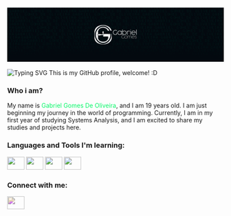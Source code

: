 [![MasterHead](https://github.com/GabrielGomesOliveira/GabrielGomesOliveira/blob/main/BannerGithub.png)](https://github.com/GabrielGomesOliveira)

![Typing SVG](https://readme-typing-svg.herokuapp.com?font=Fira+Code&weight=50&size=15&pause=1000&color=09F76A&random=false&width=435&lines=Hello%2C+world)
This is my GitHub profile, welcome! :D

### Who i am?
My name is <span style="color: #09F76AFF;"> Gabriel Gomes De Oliveira</span>, and I am 19 years old. I am just beginning my journey in the world of programming. Currently, I am in my first year of studying Systems Analysis, and I am excited to share my studies and projects here.

### Languages and Tools I'm learning:
<img src="https://cdn.jsdelivr.net/gh/devicons/devicon@latest/icons/java/java-plain.svg" height="30" width="40" />
<img src="https://cdn.jsdelivr.net/gh/devicons/devicon@latest/icons/python/python-plain.svg"height="30" width="40" />
<img src="https://cdn.jsdelivr.net/gh/devicons/devicon@latest/icons/html5/html5-original.svg" height="30" width="40"/>
<img src="https://cdn.jsdelivr.net/gh/devicons/devicon@latest/icons/css3/css3-plain.svg" height="30" width="40"/>

          


<h3 align="left">Connect with me:</h3>
<p align="left">
<a href="https://www.linkedin.com/in/gabrielgomesdeoliveira/" target="blank"><img align="center" src="https://cdn.jsdelivr.net/npm/simple-icons@3.0.1/icons/linkedin.svg" alt="" height="30" width="40" style="filter: hue-rotate(180deg);" /></a>

</p>
